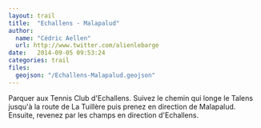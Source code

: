 ```yaml
---
layout: trail
title:  "Echallens - Malapalud"
author:
  name: "Cédric Aellen"
  url: http://www.twitter.com/alienlebarge
date:   2014-09-05 09:53:24
categories: trail
files:
  geojson: "/Echallens-Malapalud.geojson"
---
```


Parquer aux Tennis Club d'Echallens. Suivez le chemin qui longe le Talens jusqu'à la route de La Tuillère puis prenez en direction de Malapalud. Ensuite, revenez par les champs en direction d'Echallens.
